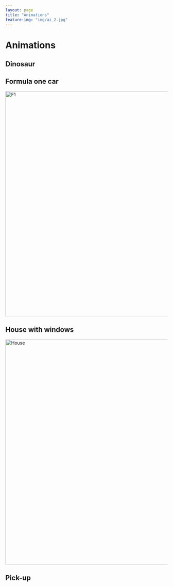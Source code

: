 ```yaml
---
layout: page
title: "Animations"
feature-img: "img/ai_2.jpg"
---
```


# Animations 

## Dinosaur 

## Formula one car

<img src="https://github.com/colossaldinosaur/colossaldinosaur.github.io/blob/main/gifs/f1.gif?raw=true" alt="F1" width="700"/>

## House with windows

<img src="https://github.com/colossaldinosaur/colossaldinosaur.github.io/blob/main/gifs/house.gif?raw=true" alt="House" width="700"/>

## Pick-up
